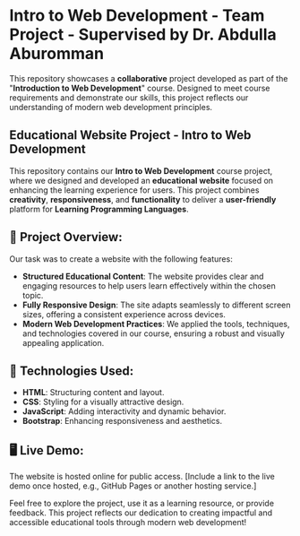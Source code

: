 # Intro to Web Development - Team Project - Supervised by Dr. Abdulla Aburomman
This repository showcases a **collaborative** project developed as part of the "**Introduction to Web Development**" course. Designed to meet course requirements and demonstrate our skills, this project reflects our understanding of modern web development principles.

## Educational Website Project - Intro to Web Development
This repository contains our **Intro to Web Development** course project, where we designed and developed an **educational website** focused on enhancing the learning experience for users. This project combines **creativity**, **responsiveness**, and **functionality** to deliver a **user-friendly** platform for **Learning Programming Languages**.

## 🌟 Project Overview:
Our task was to create a website with the following features:
- **Structured Educational Content**: The website provides clear and engaging resources to help users learn effectively within the chosen topic.
- **Fully Responsive Design**: The site adapts seamlessly to different screen sizes, offering a consistent experience across devices.
- **Modern Web Development Practices**: We applied the tools, techniques, and technologies covered in our course, ensuring a robust and visually appealing application.

## 🚀 Technologies Used:
- **HTML**: Structuring content and layout.
- **CSS**: Styling for a visually attractive design.
- **JavaScript**: Adding interactivity and dynamic behavior.
- **Bootstrap**: Enhancing responsiveness and aesthetics.

## 🖥️ Live Demo:
The website is hosted online for public access. [Include a link to the live demo once hosted, e.g., GitHub Pages or another hosting service.]

Feel free to explore the project, use it as a learning resource, or provide feedback. This project reflects our dedication to creating impactful and accessible educational tools through modern web development!
